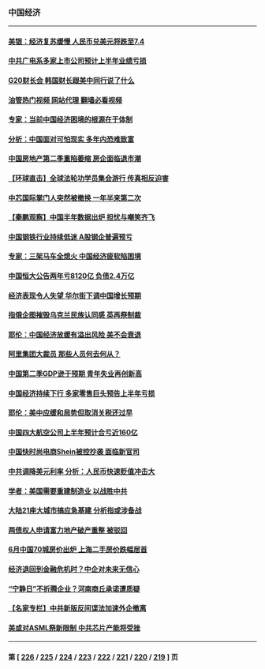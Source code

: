 ### 中国经济
---
#### [美银：经济复苏缓慢 人民币兑美元将跌至7.4](../../pages/ncid283/n14037063.md?07191645) 
#### [中共广电系多家上市公司预计上半年业绩亏损](../../pages/ncid283/n14037058.md?07191645) 
#### [G20财长会 韩国财长跟美中同行说了什么](../../pages/ncid283/n14037024.md?07191645) 
#### [油管热门视频 网站代理 翻墙必看视频](http://138.2.39.72:81/youtube.html?epic-marker?07191645)
#### [专家：当前中国经济困境的根源在于体制](../../pages/ncid283/n14036976.md?07191645) 
#### [分析：中国面对可怕现实 多年内恐难致富](../../pages/ncid283/n14036994.md?07191645) 
#### [中国房地产第二季重陷萎缩 房企面临退市潮](../../pages/ncid283/n14036748.md?07191645) 
#### [【环球直击】全球法轮功学员集会游行 传真相反迫害](../../pages/ncid283/n14036351.md?07191645) 
#### [中芯国际掌门人突然被撤换 一年半来第二次](../../pages/ncid283/n14036497.md?07191645) 
#### [【秦鹏观察】中国半年数据出炉 担忧与嘲笑齐飞](../../pages/ncid283/n14036428.md?07191645) 
#### [中国钢铁行业持续低迷 A股钢企普遍预亏](../../pages/ncid283/n14036433.md?07191645) 
#### [专家：三架马车全熄火 中国经济疲软陷困境](../../pages/ncid283/n14036281.md?07191645) 
#### [中国恒大公告两年亏8120亿 负债2.4万亿](../../pages/ncid283/n14036336.md?07191645) 
#### [经济表现令人失望 华尔街下调中国增长预期](../../pages/ncid283/n14036241.md?07191645) 
#### [指俄企图摧毁乌克兰民族认同感 英再祭制裁](../../pages/ncid283/n14036297.md?07191645) 
#### [耶伦：中国经济放缓有溢出风险 美不会衰退](../../pages/ncid283/n14036286.md?07191645) 
#### [阿里集团大裁员 那些人员何去何从？](../../pages/ncid283/n14036139.md?07191645) 
#### [中国第二季GDP逊于预期 青年失业再创新高](../../pages/ncid283/n14035824.md?07191645) 
#### [中国经济持续下行 多家零售巨头预告上半年亏损](../../pages/ncid283/n14035593.md?07191645) 
#### [耶伦：美中应缓和局势但取消关税还过早](../../pages/ncid283/n14035448.md?07191645) 
#### [中国四大航空公司上半年预计合亏近160亿](../../pages/ncid283/n14035021.md?07191645) 
#### [中国快时尚电商Shein被控抄袭 面临新官司](../../pages/ncid283/n14034954.md?07191645) 
#### [中共调降美元利率 分析：人民币快速贬值冲击大](../../pages/ncid283/n14034942.md?07191645) 
#### [学者：美国需要重建制造业 以战胜中共](../../pages/ncid283/n14034841.md?07191645) 
#### [大陆21座大城市搞应急基建 分析指或涉备战](../../pages/ncid283/n14034778.md?07191645) 
#### [两债权人申请富力地产破产重整 被驳回](../../pages/ncid283/n14034742.md?07191645) 
#### [6月中国70城房价出炉 上海二手房价跌幅居首](../../pages/ncid283/n14034712.md?07191645) 
#### [经济退回到金融危机时？中企对未来无信心](../../pages/ncid283/n14034506.md?07191645) 
#### [“宁静日”不折腾企业？河南商丘承诺遭质疑](../../pages/ncid283/n14034525.md?07191645) 
#### [【名家专栏】中共新版反间谍法加速外企撤离](../../pages/ncid283/n14034340.md?07191645) 
#### [美或对ASML祭新限制 中共芯片产能将受挫](../../pages/ncid283/n14034476.md?07191645) 

---
#### 第 [ [226](./226.md?07191645) / [225](./225.md?07191645) / [224](./224.md?07191645) / [223](./223.md?07191645) / [222](./222.md?07191645) / [221](./221.md?07191645) / [220](./220.md?07191645) / [219](./219.md?07191645) ] 页
